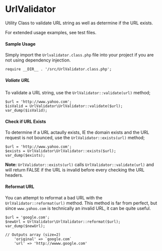 UrlValidator
============

Utility Class to validate URL string as well as determine if the URL exists.

For extended usage examples, see test files.

#### Sample Usage

Simply import the `Urlvalidator.class.php` file into your project if you are not using dependency injection.

    require __DIR__ . '/src/UrlValidator.class.php';

##### Valiate URL

To validate a URL string, use the `UrlValidator::validate(url)` method;

    $url = 'http://www.yahoo.com';
    $isValid = UrlValidator\UrlValidator::validate($url);
    var_dump($isValid);
    
#### Check if URL Exists

To determine if a URL actaully exists, IE the domain exists and the URL request is not bounced, use the `UrlValidator::exists(url)` method;

    $url = 'http://www.yahoo.com';
    $exists = UrlValidator\UrlValidator::exists($url);
    var_dump($exists);
    
**Note:** `UrlValidator::exists(url)` calls `UrlValidator::validate(url)` and will return FALSE if the URL is invalid before every checking the URL headers.

#### Reformat URL

You can attempt to reformat a bad URL with the `UrlValidator::reformat(url)` method. This method is far from perfect, but since `www.yahoo.com` is technically an invalid URL, it can be quite useful.

    $url = 'google.com';
    $newUrl = UrlValidator\UrlValidator::reformat($url);
    var_dump($newUrl);
    
    // Outputs array (size=2)
        'original' => `google.com`
        'url' => 'http://wwww.google.com'
    
